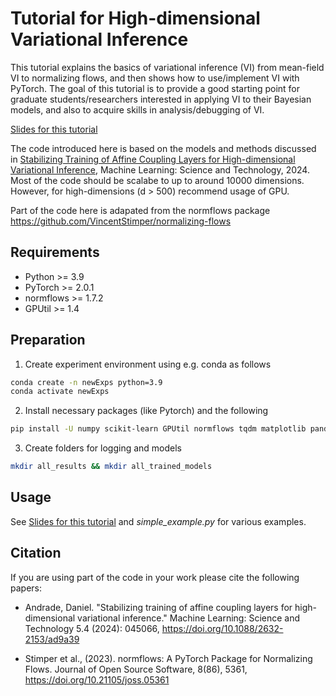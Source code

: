 # Tutorial for High-dimensional Variational Inference

This tutorial explains the basics of variational inference (VI) from mean-field VI to normalizing flows, and 
then shows how to use/implement VI with PyTorch. The goal of this tutorial is to provide a good starting point for graduate students/researchers interested in applying VI to their Bayesian models, and also to acquire skills in analysis/debugging of VI. 

[Slides for this tutorial](https://drive.google.com/file/d/1ahZAMMzsyEZejL-f3gORfgpA9tmC7uZH/view?usp=drive_link)

The code introduced here is based on the models and methods discussed in [Stabilizing Training of Affine Coupling Layers for High-dimensional Variational Inference](https://doi.org/10.1088/2632-2153/ad9a39), Machine Learning: Science and Technology, 2024.
Most of the code should be scalabe to up to around 10000 dimensions.
However, for high-dimensions (d > 500) recommend usage of GPU.

Part of the code here is adapated from the normflows package
https://github.com/VincentStimper/normalizing-flows


## Requirements

- Python >= 3.9
- PyTorch >= 2.0.1
- normflows >= 1.7.2
- GPUtil >= 1.4

## Preparation

1. Create experiment environment using e.g. conda as follows
```bash
conda create -n newExps python=3.9
conda activate newExps
```

2. Install necessary packages (like Pytorch) and the following
```bash
pip install -U numpy scikit-learn GPUtil normflows tqdm matplotlib pandas
```

3. Create folders for logging and models
```bash
mkdir all_results && mkdir all_trained_models
```

## Usage 

See [Slides for this tutorial](https://drive.google.com/file/d/1ahZAMMzsyEZejL-f3gORfgpA9tmC7uZH/view?usp=drive_link)
and *simple_example.py* for various examples.


## Citation 

If you are using part of the code in your work please cite the following papers:

- Andrade, Daniel. "Stabilizing training of affine coupling layers for high-dimensional variational inference." Machine Learning: Science and Technology 5.4 (2024): 045066, https://doi.org/10.1088/2632-2153/ad9a39

- Stimper et al., (2023). normflows: A PyTorch Package for Normalizing Flows. Journal of Open Source Software, 8(86), 5361, https://doi.org/10.21105/joss.05361
